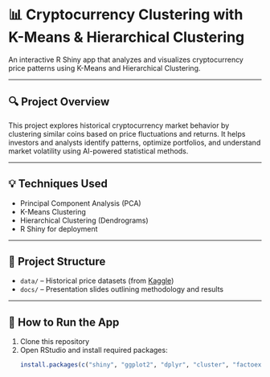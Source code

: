 # 📊 Cryptocurrency Clustering with K-Means & Hierarchical Clustering

An interactive R Shiny app that analyzes and visualizes cryptocurrency price patterns using K-Means and Hierarchical Clustering.

---

## 🔍 Project Overview

This project explores historical cryptocurrency market behavior by clustering similar coins based on price fluctuations and returns. It helps investors and analysts identify patterns, optimize portfolios, and understand market volatility using AI-powered statistical methods.

---

## 💡 Techniques Used
- Principal Component Analysis (PCA)
- K-Means Clustering
- Hierarchical Clustering (Dendrograms)
- R Shiny for deployment

---

## 📁 Project Structure
- `data/` – Historical price datasets (from [Kaggle](https://www.kaggle.com/datasets/sudalairajkumar/cryptocurrencypricehistory))
- `docs/` – Presentation slides outlining methodology and results

---

## 🚀 How to Run the App

1. Clone this repository
2. Open RStudio and install required packages:
   ```R
   install.packages(c("shiny", "ggplot2", "dplyr", "cluster", "factoextra"))

